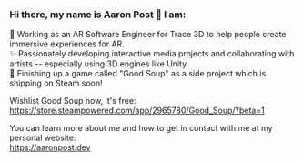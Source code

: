 ### Hi there, my name is Aaron Post 👋 I am:   
🥽 Working as an AR Software Engineer for Trace 3D to help people create immersive experiences for AR.   
✨ Passionately developing interactive media projects and collaborating with artists -- especially using 3D engines like Unity.   
🥣 Finishing up a game called "Good Soup" as a side project which is shipping on Steam soon!   
   
Wishlist Good Soup now, it's free:   
https://store.steampowered.com/app/2965780/Good_Soup/?beta=1
   
You can learn more about me and how to get in contact with me at my personal website:   
https://aaronpost.dev   

